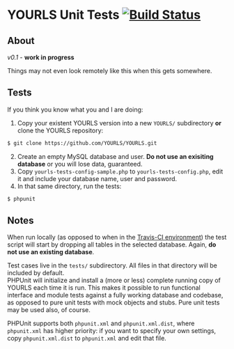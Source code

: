 YOURLS Unit Tests [![Build Status](https://api.travis-ci.org/YOURLS/YOURLS-unit-tests.png?branch=master)](https://travis-ci.org/YOURLS/YOURLS-unit-tests)
=================



About
-----
*v0.1* - **work in progress**

Things may not even look remotely like this when this gets somewhere.  


Tests
-----------
If you think you know what you and I are doing:

1. Copy your existent YOURLS version into a new `YOURLS/` subdirectory **or** clone the YOURLS repository:  
```bash
$ git clone https://github.com/YOURLS/YOURLS.git
```

2. Create an empty MySQL database and user. **Do not use an exisiting database** or you will lose data, guaranteed.  
3. Copy `yourls-tests-config-sample.php` to `yourls-tests-config.php`, edit it and include your database name, user and password.  
4. In that same directory, run the tests:
```bash
$ phpunit
```

Notes
-----
When run locally (as opposed to when in the [Travis-CI environment](https://travis-ci.org/YOURLS/YOURLS)) the
test script will start by dropping all tables in the selected database. Again, **do not use an existing database**.

Test cases live in the `tests/` subdirectory. All files in that directory will be included by default.  
PHPUnit will initialize and install a (more or less) complete running copy of YOURLS each time it is run. This
makes it possible to run functional interface and module tests against a fully working database and codebase,
as opposed to pure unit tests with mock objects and stubs. Pure unit tests may be used also, of course.

PHPUnit supports both `phpunit.xml` and `phpunit.xml.dist`, where `phpunit.xml` has higher priority:
if you want to specify your own settings, copy `phpunit.xml.dist` to `phpunit.xml` and edit that file.
